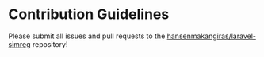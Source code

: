 # Contribution Guidelines

Please submit all issues and pull requests to the [hansenmakangiras/laravel-simreg](http://github.com/hansenmakangiras/laravel-simreg) repository!
